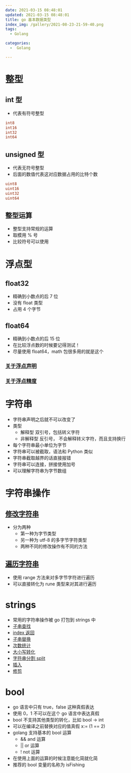 ```yaml
---
date: 2021-03-15 08:48:01
updated: 2021-03-15 08:48:01
title: go 基本数据类型
index_img: /gallery/2021-08-23-21-59-40.png
tags: 
  - Golang

categories:
  -  Golang

---
```


# 整型

## int 型

- 代表有符号整型

```go
int8
int16
int32
int64
```

## unsigned 型

- 代表无符号整型
- 后面的数值代表这对应数据占用的比特个数

```go
uint8
uint16
uint32
uint64
```

## 整型运算

- 整型支持常规的运算
- 取模用 % 号
- 比较符号可以使用

# 浮点型

## float32

- 精确到小数点的后 7 位
- 没有 float 类型
- 占用 4 个字节

## float64

- 精确到小数点的后 15 位
- 在比较浮点数的时候要记得测试！
- 尽量使用 float64，math 包很多用的就是这个

### [关于浮点声明](/posts/code/go/变量枚举常量介绍/浮点.go)

### [关于浮点精度](/posts/code/go/变量枚举常量介绍/浮点精度.go)

# 字符串

- 字符串声明之后就不可以改变了
- 类型
  - 解释型 双引号，包括转义字符
  - 非解释型 反引号， 不会解释转义字符，而且支持换行
- 每个字符串最小单位为字节
- 字符串可以被截取，语法和 Python 类似
- 字符串截取越界的话直接报错
- 字符串可以连接，拼接使用加号
- 可以理解字符串为字节数组

# 字符串操作

## [修改字符串](/posts/code/go/strings/修改字符串.go)

- 分为两种
  - 第一种为字节类型
  - 另一种为 utf-8 的多字节字符类型
  - 两种不同的修改操作有不同的方法

## [遍历字符串](/posts/code/go/strings/遍历字符串.go)

- 使用 range 方法来对多字节字符进行遍历
- 可以直接转化为 rune 类型来对其进行遍历

# strings

- 常用的字符串操作被 go 打包到 strings 中
- [子串查找](/posts/code/go/strings/strings包含判断.go)
- [index 返回](/posts/code/go/strings/strings搜引.go)
- [子串替换](/posts/code/go/strings/strings替换.go)
- [次数统计](/posts/code/go/strings/strings统计.go)
- [大小写转化](/posts/code/go/strings/strings大小写转化.go)
- [字符串分割 split](/posts/code/go/strings/strings分割.go)
- [插入](/posts/code/go/strings/strings插入.go)
- [修剪](/posts/code/go/strings/strings修剪.go)

# bool

- go 语言中只有 true，false 这种真假表达
- 使用 0，1 不可以在这个 go 语言中表达真假
- bool 不支持其他类型的转化，比如 bool -> int
- 可以在编译之前替换对应的值真假 x:= (1 == 2)
- golang 支持基本的 bool 运算
  - && and 运算
  - || or 运算
  - ! not 运算
- 在使用上面的运算的时候注意能化简就化简
- 推荐的 bool 变量的名称为 isFishing

